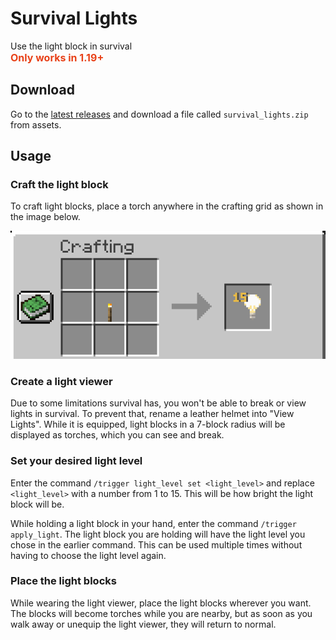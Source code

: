 # Survival Lights
Use the light block in survival
<br>
<span style="color: #e84118; font-size: medium"><b>Only works in 1.19+</b></span>

## Download
Go to the [latest releases](https://github.com/qasterr/survival-lights/releases/latest) and download a file called `survival_lights.zip` from assets.

## Usage
### Craft the light block
To craft light blocks, place a torch anywhere in the crafting grid as shown in the image below.

![A torch in a crafting grid becomes one light block](/public/crafting_recipe.png)

### Create a light viewer
Due to some limitations survival has, you won't be able to break or view lights in survival.
To prevent that, rename a leather helmet into "View Lights".
While it is equipped, light blocks in a 7-block radius will be displayed as torches, which you can see and break.

### Set your desired light level
Enter the command `/trigger light_level set <light_level>` and replace `<light_level>` with a number from 1 to 15. This will be how bright the light block will be.

While holding a light block in your hand, enter the command `/trigger apply_light`. The light block you are holding will have the light level you chose in the earlier command. This can be used multiple times without having to choose the light level again.

### Place the light blocks
While wearing the light viewer, place the light blocks wherever you want. The blocks will become torches while you are nearby, but as soon as you walk away or unequip the light viewer, they will return to normal.